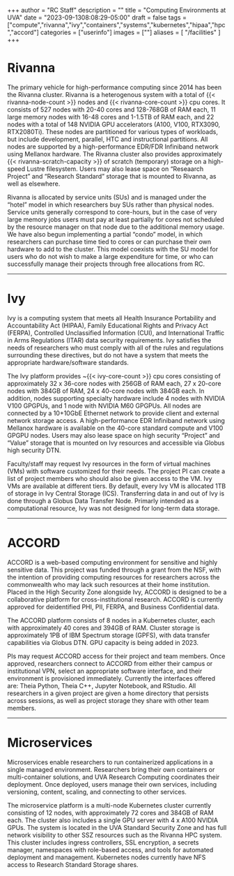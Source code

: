 +++
author = "RC Staff"
description = ""
title = "Computing Environments at UVA"
date = "2023-09-1308:08:29-05:00"
draft = false
tags = ["compute","rivanna","ivy","containers","systems","kubernetes","hipaa","hpc","accord"]
categories = ["userinfo"]
images = [""]
aliases = [ "/facilities" ]
+++

# Rivanna

The primary vehicle for high-performance computing since 2014 has been the Rivanna cluster. Rivanna is a heterogenous system with a total of {{< rivanna-node-count >}} nodes and {{< rivanna-core-count >}} cpu cores. It consists of 527 nodes with 20-40 cores and 128-768GB of RAM each, 11 large memory nodes with 16-48 cores and 1-1.5TB of RAM each, and 22 nodes with a total of 148 NVIDIA GPU accelerators (A100, V100, RTX3090, RTX2080Ti). These nodes are partitioned for various types of workloads, but include development, parallel, HTC and instructional partitions. All nodes are supported by a high-performance EDR/FDR Infiniband network using Mellanox hardware. The Rivanna cluster also provides approximately {{< rivanna-scratch-capacity >}} of scratch (temporary) storage on a high-speed Lustre filesystem. Users may also lease space on “Reseaarch Project” and “Research Standard” storage that is mounted to Rivanna, as well as elsewhere. 
 
Rivanna is allocated by service units (SUs) and is managed under the “hotel” model in which researchers buy SUs rather than physical nodes. Service units generally correspond to core-hours, but in the case of very large memory jobs users must pay at least partially for cores not scheduled by the resource manager on that node due to the additional memory usage. We have also begun implementing a partial “condo” model, in which researchers can purchase time tied to cores or can purchase their own hardware to add to the cluster. This model coexists with the SU model for users who do not wish to make a large expenditure for time, or who can successfully manage their projects through free allocations from RC.

- - -

# Ivy
Ivy is a computing system that meets all Health Insurance Portability and Accountability Act (HIPAA), Family Educational Rights and Privacy Act (FERPA), Controlled Unclassified Information (CUI), and International Traffic in Arms Regulations (ITAR) data security requirements. Ivy satisfies the needs of researchers who must comply with all of the rules and regulations surrounding these directives, but do not have a system that meets the appropriate hardware/software standards. 

The Ivy platform provides ~{{< ivy-core-count >}} cpu cores consisting of approximately 32 x 36-core nodes with 256GB of RAM each, 27 x 20-core nodes with 384GB of RAM, 24 x 40-core nodes with 384GB each. In addition, nodes supporting specialty hardware include 4 nodes with NVIDIA V100 GPGPUs, and 1 node with NVIDIA M60 GPGPUs. All nodes are connected by a 10+10GbE Ethernet network to provide client and external network storage access. A high-performance EDR Infiniband network using Mellanox hardware is available on the 40-core standard compute and V100 GPGPU nodes. Users may also lease space on high security “Project” and “Value” storage that is mounted on Ivy resources and accessible via Globus high security DTN.

Faculty/staff may request Ivy resources in the form of virtual machines (VMs) with software customized for their needs. The project PI can create a list of project members who should also be given access to the VM. Ivy VMs are available at different tiers. By default, every Ivy VM is allocated 1TB of storage in Ivy Central Storage (ICS). Transferring data in and out of Ivy is done through a Globus Data Transfer Node. Primarly intended as a computational resource, Ivy was not designed for long-term data storage. 

- - -

# ACCORD

ACCORD is a web-based computing environment for sensitive and highly sensitive data. This project was funded through a grant from the NSF,
with the intention of providing computing resources for researchers across the commonwealth who may lack such resources at their
home institution. Placed in the High Security Zone alongside Ivy, ACCORD is designed to be a collaborative platform for cross-institutional 
research. ACCORD is currently approved for deidentified PHI, PII, FERPA, and Business Confidential data.

The ACCORD platform consists of 8 nodes in a Kubernetes cluster, each with approximately 40 cores and 394GB of RAM. Cluster storage is
approximately 1PB of IBM Spectrum storage (GPFS), with data transfer capabilities via Globus DTN. GPU capacity is being added in 2023.

PIs may request ACCORD access for their project and team members. Once approved, researchers connect to ACCORD from either their campus
or institutional VPN, select an appropriate software interface, and their environment is provisioned immediately. Currently the interfaces
offered are: Theia Python, Theia C++, Jupyter Notebook, and RStudio. All researchers in a given project are given a home directory that 
persists across sessions, as well as project storage they share with other team members.

- - -

# Microservices

Microservices enable researchers to run containerized applications in a single managed environment. Researchers bring their
own containers or multi-container solutions, and UVA Research Computing coordinates their deployment. Once deployed, users
manage their own services, including versioning, content, scaling, and connecting to other services.

The microservice platform is a multi-node Kubernetes cluster currently 
consisting of 12 nodes, with approximately 72 cores and 384GB of RAM each. The cluster also includes a single GPU server
with 4 x A100 NVIDIA GPUs. The system is located in the UVA Standard Security Zone and
has full network visibility to other SSZ resources such as the Rivanna HPC system. This cluster includes ingress
controllers, SSL encryption, a secrets manager, namespaces with role-based access, and 
tools for automated deployment and management. Kubernetes nodes currently have NFS access to Research Standard 
Storage shares.
